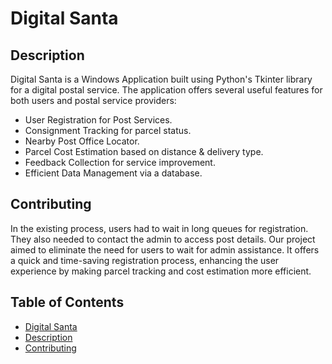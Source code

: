 # Digital Santa

## Description

Digital Santa is a Windows Application built using Python's Tkinter library for a digital postal service. The application offers several useful features for both users and postal service providers:

- User Registration for Post Services.
- Consignment Tracking for parcel status.
- Nearby Post Office Locator.
- Parcel Cost Estimation based on distance & delivery type.
- Feedback Collection for service improvement.
- Efficient Data Management via a database.

## Contributing

In the existing process, users had to wait in long queues for registration. They also needed to contact the admin to access post details. Our project aimed to eliminate the need for users to wait for admin assistance. It offers a quick and time-saving registration process, enhancing the user experience by making parcel tracking and cost estimation more efficient.

## Table of Contents

  - [Digital Santa](#digital-santa)
  - [Description](#description)
  - [Contributing](#contributing)
  
